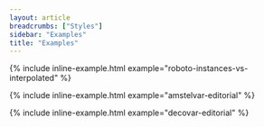 ```yaml
---
layout: article
breadcrumbs: ["Styles"]
sidebar: "Examples"
title: "Examples"
---
```



{% include inline-example.html example="roboto-instances-vs-interpolated" %}

{% include inline-example.html example="amstelvar-editorial" %}

{% include inline-example.html example="decovar-editorial" %}

